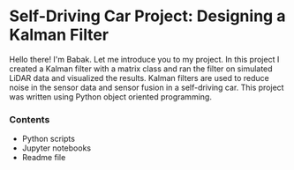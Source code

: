 # Self-Driving Car Project: Designing a Kalman Filter

Hello there! I'm Babak. Let me introduce you to my project. In this project I created a Kalman filter with a matrix class and ran the filter on simulated LiDAR data and visualized the results. Kalman filters are used to reduce noise in the sensor data and sensor fusion in a self-driving car. This project was written using Python object oriented programming.

### Contents

* Python scripts
* Jupyter notebooks
* Readme file
